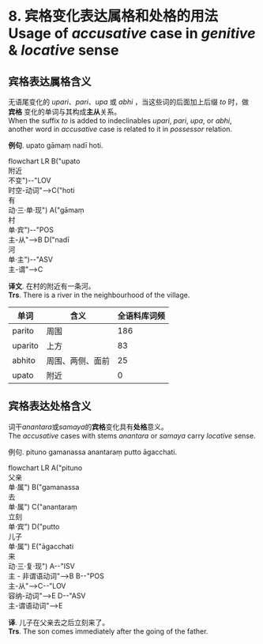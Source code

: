 # 8. 宾格变化表达属格和处格的用法<br>**Usage of** *accusative* case in *genitive* & *locative* sense
## 宾格表达属格含义

无语尾变化的 *upari*、*pari*、*upa* 或 *abhi* ，当这些词的后面加上后缀 *to* 时，做 **宾格** 变化的单词与其构成**主从**关系。<br>
When the suffix *to* is added to indeclinables *upari*, *pari*, *upa*, or *abhi*, another word in *accusative* case is related to it in *possessor* relation.

**例句**. upato gāmaṃ nadī hoti.
<div class="mermaid">
flowchart LR
B("upato<br>附近<br>不变")--"LOV<br>时空-动词"-->C("hoti<br>有<br>动·三·单·现")
A("gāmaṃ<br>村<br>单·宾")--"POS<br>主-从"-->B
D("nadī<br>河<br>单·主")--"ASV<br>主-谓"-->C
</div>

**译文**. 在村的附近有一条河。<br>
**Trs**. There is a river in the neighbourhood of the village. 

|单词|含义|全语料库词频|
|-|-|-|
|parito|周围|186|
|uparito|上方|83|
|abhito|周围、两侧、面前|25|
|upato|附近|0|
## 宾格表达处格含义

词干*anantara*或*samaya*的**宾格**变化具有**处格**意义。<br>
The *accusative* cases with stems *anantara* or *samaya* carry *locative* sense. 

例句. pituno gamanassa anantaraṃ putto āgacchati. 
<div class="mermaid">
flowchart LR
A("pituno<br>父亲<br>单·属")
B("gamanassa<br>去<br>单·属")
C("anantaraṃ<br>立刻<br>单·宾")
D("putto<br>儿子<br>单·属")
E("āgacchati<br>来<br>动·三·复·现")
A--"ISV<br>主 - 非谓语动词"-->B
B--"POS<br>主-从"-->C--"LOV<br>容纳-动词"-->E
D--"ASV<br>主-谓语动词"-->E
</div>

**译**. 儿子在父亲去之后立刻来了。<br>
**Trs**. The son comes immediately after the going of the father. 
